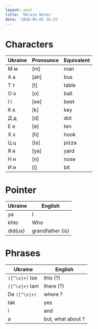 ```yaml
---
layout: post
title: 'Ukra|e Notes'
date: '2016-01-03 16:33'
---
```


# Characters

Ukraine | Pronounce | Equivalent
------- | --------- | ----------
М м     | [m]       | man
А а     | [ah]      | bus
Т т     | [t]       | table
О о     | [o]       | ball
І і     | [ee]      | beet
К к     | [k]       | key
Д д     | [d]       | dot
Е е     | [e]       | ten
Х х     | [h]       | hook
Ц ц     | [ts]      | pizza
Я я     | [ya]      | yard
Н н     | [n]       | nose
И и     | [i]       | bit

# Pointer

Ukraine | English
------- | ----------------
ya      | I
khto    | Who
did(us) | grandfather (is)

# Phrases

Ukraine        | English
-------------- | -----------------
`([^\s]+)` tse | this (?)
`([^\s]+)` tam | there (?)
De `([^\s]+)`  | where ?
tak            | yes
i              | and
a              | but, what about ?
